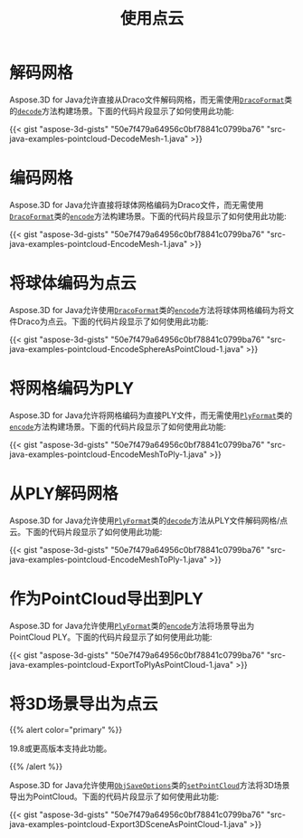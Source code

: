 ﻿---
title: 使用点云
type: docs
weight: 110
url: /zh/java/working-with-pointcloud/
description: Aspose.3D for Java允许直接从Draco文件解码网格，而无需使用DracoFormat类的解码方法构建场景。
---
# **解码网格**
Aspose.3D for Java允许直接从Draco文件解码网格，而无需使用[`DracoFormat`](https://reference.aspose.com/3d/java/com.aspose.threed/DracoFormat)类的[`decode`](https://reference.aspose.com/3d/java/com.aspose.threed/DracoFormat#decode-java.lang.String-)方法构建场景。下面的代码片段显示了如何使用此功能:



{{< gist "aspose-3d-gists" "50e7f479a64956c0bf78841c0799ba76" "src-java-examples-pointcloud-DecodeMesh-1.java" >}}
# **编码网格**
Aspose.3D for Java允许直接将球体网格编码为Draco文件，而无需使用[`DracoFormat`](https://reference.aspose.com/3d/java/com.aspose.threed/DracoFormat)类的[`encode`](https://reference.aspose.com/3d/java/com.aspose.threed/DracoFormat#encode-com.aspose.threed.Entity-java.lang.String-)方法构建场景。下面的代码片段显示了如何使用此功能:



{{< gist "aspose-3d-gists" "50e7f479a64956c0bf78841c0799ba76" "src-java-examples-pointcloud-EncodeMesh-1.java" >}}
# **将球体编码为点云**
Aspose.3D for Java允许使用[`DracoFormat`](https://reference.aspose.com/3d/java/com.aspose.threed/DracoFormat)类的[`encode`](https://reference.aspose.com/3d/java/com.aspose.threed/DracoFormat#encode-com.aspose.threed.Entity-java.lang.String-com.aspose.threed.DracoSaveOptions-)方法将球体网格编码为将文件Draco为点云。下面的代码片段显示了如何使用此功能:



{{< gist "aspose-3d-gists" "50e7f479a64956c0bf78841c0799ba76" "src-java-examples-pointcloud-EncodeSphereAsPointCloud-1.java" >}}
# **将网格编码为PLY**
Aspose.3D for Java允许将网格编码为直接PLY文件，而无需使用[`PlyFormat`](https://reference.aspose.com/3d/java/com.aspose.threed/PlyFormat)类的[`encode`](https://reference.aspose.com/3d/java/com.aspose.threed/PlyFormat#encode-com.aspose.threed.Entity-java.lang.String-)方法构建场景。下面的代码片段显示了如何使用此功能:



{{< gist "aspose-3d-gists" "50e7f479a64956c0bf78841c0799ba76" "src-java-examples-pointcloud-EncodeMeshToPly-1.java" >}}
# **从PLY解码网格**
Aspose.3D for Java允许使用[`PlyFormat`](https://reference.aspose.com/3d/java/com.aspose.threed/PlyFormat)类的[`decode`](https://reference.aspose.com/3d/java/com.aspose.threed/PlyFormat#decode-java.lang.String-)方法从PLY文件解码网格/点云。下面的代码片段显示了如何使用此功能:



{{< gist "aspose-3d-gists" "50e7f479a64956c0bf78841c0799ba76" "src-java-examples-pointcloud-EncodeMeshToPly-1.java" >}}
# **作为PointCloud导出到PLY**
Aspose.3D for Java允许使用[`PlyFormat`](https://reference.aspose.com/3d/java/com.aspose.threed/PlyFormat)类的[`encode`](https://reference.aspose.com/3d/java/com.aspose.threed/PlyFormat#encode-com.aspose.threed.Entity-java.lang.String-com.aspose.threed.PlySaveOptions-)方法将场景导出为PointCloud PLY。下面的代码片段显示了如何使用此功能:



{{< gist "aspose-3d-gists" "50e7f479a64956c0bf78841c0799ba76" "src-java-examples-pointcloud-ExportToPlyAsPointCloud-1.java" >}}
# **将3D场景导出为点云**
{{% alert color="primary" %}} 

19.8或更高版本支持此功能。

{{% /alert %}} 

Aspose.3D for Java允许使用[`ObjSaveOptions`](https://reference.aspose.com/3d/java/com.aspose.threed/ObjSaveOptions)类的[`setPointCloud`](https://reference.aspose.com/3d/java/com.aspose.threed/ObjSaveOptions#setPointCloud-boolean-)方法将3D场景导出为PointCloud。下面的代码片段显示了如何使用此功能:

{{< gist "aspose-3d-gists" "50e7f479a64956c0bf78841c0799ba76" "src-java-examples-pointcloud-Export3DSceneAsPointCloud-1.java" >}}
